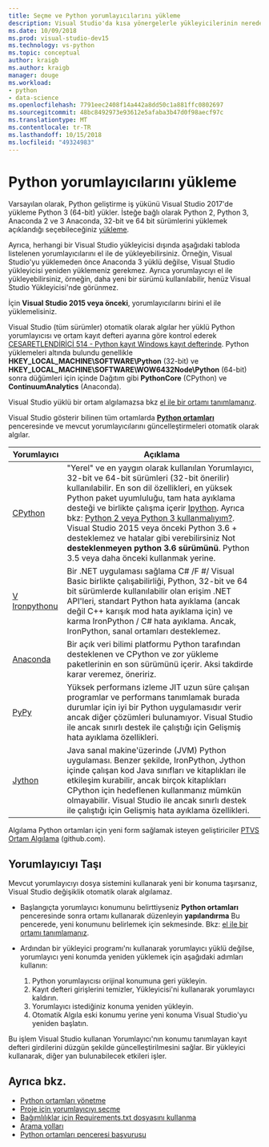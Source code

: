 ```yaml
---
title: Seçme ve Python yorumlayıcılarını yükleme
description: Visual Studio'da kısa yönergelerle yükleyicilerinin nerede bulacağını üzerinde desteklenen Python yorumlayıcılarını tam bir listesi.
ms.date: 10/09/2018
ms.prod: visual-studio-dev15
ms.technology: vs-python
ms.topic: conceptual
author: kraigb
ms.author: kraigb
manager: douge
ms.workload:
- python
- data-science
ms.openlocfilehash: 7791eec2408f14a442a8dd50c1a881ffc0802697
ms.sourcegitcommit: 48bc8492973e93612e5afaba3b47d0f98aecf97c
ms.translationtype: MT
ms.contentlocale: tr-TR
ms.lasthandoff: 10/15/2018
ms.locfileid: "49324983"
---
```

# <a name="install-python-interpreters"></a>Python yorumlayıcılarını yükleme

Varsayılan olarak, Python geliştirme iş yükünü Visual Studio 2017'de yükleme Python 3 (64-bit) yükler. İsteğe bağlı olarak Python 2, Python 3, Anaconda 2 ve 3 Anaconda, 32-bit ve 64 bit sürümlerini yüklemek açıklandığı seçebileceğiniz [yükleme](installing-python-support-in-visual-studio.md).

Ayrıca, herhangi bir Visual Studio yükleyicisi dışında aşağıdaki tabloda listelenen yorumlayıcılarını el ile de yükleyebilirsiniz. Örneğin, Visual Studio'yu yüklemeden önce Anaconda 3 yüklü değilse, Visual Studio yükleyicisi yeniden yüklemeniz gerekmez. Ayrıca yorumlayıcıyı el ile yükleyebilirsiniz, örneğin, daha yeni bir sürümü kullanılabilir, henüz Visual Studio Yükleyicisi'nde görünmez.

İçin **Visual Studio 2015 veya önceki**, yorumlayıcılarını birini el ile yüklemelisiniz.

Visual Studio (tüm sürümler) otomatik olarak algılar her yüklü Python yorumlayıcısı ve ortam kayıt defteri ayarına göre kontrol ederek [CESARETLENDİRİCİ 514 - Python kayıt Windows kayıt defterinde](https://www.python.org/dev/peps/pep-0514/). Python yüklemeleri altında bulundu genellikle **HKEY_LOCAL_MACHINE\SOFTWARE\Python** (32-bit) ve **HKEY_LOCAL_MACHINE\SOFTWARE\WOW6432Node\Python** (64-bit) sonra düğümleri için içinde Dağıtım gibi **PythonCore** (CPython) ve **ContinuumAnalytics** (Anaconda).

Visual Studio yüklü bir ortam algılamazsa bkz [el ile bir ortamı tanımlamanız](managing-python-environments-in-visual-studio.md#manually-identify-an-existing-environment).

Visual Studio gösterir bilinen tüm ortamlarda [ **Python ortamları** ](managing-python-environments-in-visual-studio.md) penceresinde ve mevcut yorumlayıcılarını güncelleştirmeleri otomatik olarak algılar.

| Yorumlayıcı | Açıklama |
| --- | --- |
| [CPython](https://www.python.org/) | "Yerel" ve en yaygın olarak kullanılan Yorumlayıcı, 32-bit ve 64-bit sürümleri (32-bit önerilir) kullanılabilir. En son dil özellikleri, en yüksek Python paket uyumluluğu, tam hata ayıklama desteği ve birlikte çalışma içerir [Ipython](http://ipython.org/). Ayrıca bkz: [Python 2 veya Python 3 kullanmalıyım?](https://wiki,python.org/moin/Python2orPython3). Visual Studio 2015 veya önceki Python 3.6 + desteklemez ve hatalar gibi verebilirsiniz Not **desteklenmeyen python 3.6 sürümünü**. Python 3.5 veya daha önceki kullanmak yerine. |
| [V Ironpythonu](https://github.com/IronLanguages/ironpython2) | Bir .NET uygulaması sağlama C# /F #/ Visual Basic birlikte çalışabilirliği, Python, 32-bit ve 64 bit sürümlerde kullanılabilir olan erişim .NET API'leri, standart Python hata ayıklama (ancak değil C++ karışık mod hata ayıklama için) ve karma IronPython / C# hata ayıklama. Ancak, IronPython, sanal ortamları desteklemez. |
| [Anaconda](https://www.continuum.io) | Bir açık veri bilimi platformu Python tarafından desteklenen ve CPython ve zor yükleme paketlerinin en son sürümünü içerir. Aksi takdirde karar veremez, öneririz. |
| [PyPy](https://www.pypy.org/) | Yüksek performans izleme JIT uzun süre çalışan programlar ve performans tanımlamak burada durumlar için iyi bir Python uygulamasıdır verir ancak diğer çözümleri bulunamıyor. Visual Studio ile ancak sınırlı destek ile çalıştığı için Gelişmiş hata ayıklama özellikleri. |
| [Jython](http://www.jython.org/) | Java sanal makine'üzerinde (JVM) Python uygulaması. Benzer şekilde, IronPython, Jython içinde çalışan kod Java sınıfları ve kitaplıkları ile etkileşim kurabilir, ancak birçok kitaplıkları CPython için hedeflenen kullanmanız mümkün olmayabilir. Visual Studio ile ancak sınırlı destek ile çalıştığı için Gelişmiş hata ayıklama özellikleri. |

Algılama Python ortamları için yeni form sağlamak isteyen geliştiriciler [PTVS Ortam Algılama](https://github.com/Microsoft/PTVS/wiki/Extensibility-Environments) (github.com).

## <a name="move-an-interpreter"></a>Yorumlayıcıyı Taşı

Mevcut yorumlayıcıyı dosya sistemini kullanarak yeni bir konuma taşırsanız, Visual Studio değişiklik otomatik olarak algılamaz.

- Başlangıçta yorumlayıcı konumunu belirttiyseniz **Python ortamları** penceresinde sonra ortamı kullanarak düzenleyin **yapılandırma** Bu pencerede, yeni konumunu belirlemek için sekmesinde. Bkz: [el ile bir ortamı tanımlamanız](managing-python-environments-in-visual-studio.md#manually-identify-an-existing-environment).

- Ardından bir yükleyici programı'nı kullanarak yorumlayıcı yüklü değilse, yorumlayıcı yeni konumda yeniden yüklemek için aşağıdaki adımları kullanın:

  1. Python yorumlayıcısı orijinal konumuna geri yükleyin.
  2. Kayıt defteri girişlerini temizler, Yükleyicisi'ni kullanarak yorumlayıcı kaldırın.
  3. Yorumlayıcı istediğiniz konuma yeniden yükleyin.
  4. Otomatik Algıla eski konumu yerine yeni konuma Visual Studio'yu yeniden başlatın.

Bu işlem Visual Studio kullanan Yorumlayıcı'nın konumu tanımlayan kayıt defteri girdilerini düzgün şekilde güncelleştirilmesini sağlar. Bir yükleyici kullanarak, diğer yan bulunabilecek etkileri işler.

## <a name="see-also"></a>Ayrıca bkz.

- [Python ortamları yönetme](managing-python-environments-in-visual-studio.md)
- [Proje için yorumlayıcıyı seçme](selecting-a-python-environment-for-a-project.md)
- [Bağımlılıklar için Requirements.txt dosyasını kullanma](managing-required-packages-with-requirements-txt.md)
- [Arama yolları](search-paths.md)
- [Python ortamları penceresi başvurusu](python-environments-window-tab-reference.md)
